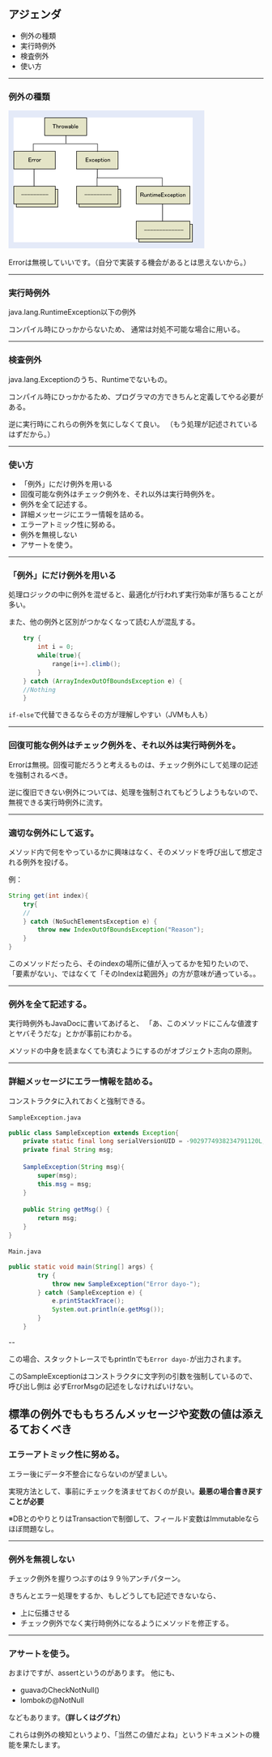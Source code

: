 
## アジェンダ

* 例外の種類
* 実行時例外
* 検査例外
* 使い方

---

### 例外の種類

![alt](./types.png)

Errorは無視していいです。（自分で実装する機会があるとは思えないから。）

---

### 実行時例外

java.lang.RuntimeException以下の例外

コンパイル時にひっかからないため、
通常は対処不可能な場合に用いる。

---

### 検査例外

java.lang.Exceptionのうち、Runtimeでないもの。

コンパイル時にひっかかるため、プログラマの方できちんと定義してやる必要がある。

逆に実行時にこれらの例外を気にしなくて良い。
（もう処理が記述されているはずだから。）

---


### 使い方

* 「例外」にだけ例外を用いる
* 回復可能な例外はチェック例外を、それ以外は実行時例外を。
* 例外を全て記述する。
* 詳細メッセージにエラー情報を詰める。
* エラーアトミック性に努める。
* 例外を無視しない
* アサートを使う。


---

### 「例外」にだけ例外を用いる

処理ロジックの中に例外を混ぜると、最適化が行われず実行効率が落ちることが多い。

また、他の例外と区別がつかなくなって読む人が混乱する。

```java
	try {
		int i = 0;
		while(true){
			range[i++].climb();
		}
	} catch (ArrayIndexOutOfBoundsException e) {
	//Nothing
	}

```

`if-else`で代替できるならその方が理解しやすい（JVMも人も）

---

### 回復可能な例外はチェック例外を、それ以外は実行時例外を。

Errorは無視。回復可能だろうと考えるものは、チェック例外にして処理の記述を強制されるべき。

逆に復旧できない例外については、処理を強制されてもどうしようもないので、無視できる実行時例外に流す。

---

### 適切な例外にして返す。
メソッド内で何をやっているかに興味はなく、そのメソッドを呼び出して想定される例外を投げる。

例：
```java
String get(int index){
	try{
	//
	} catch (NoSuchElementsException e) {
		throw new IndexOutOfBoundsException("Reason");
	} 
}

```

このメソッドだったら、そのindexの場所に値が入ってるかを知りたいので、
「要素がない」、ではなくて「そのIndexは範囲外」の方が意味が通っている。。

---


### 例外を全て記述する。

実行時例外もJavaDocに書いてあげると、
「あ、このメソッドにこんな値渡すとヤバそうだな」とかが事前にわかる。

メソッドの中身を読まなくても済むようにするのがオブジェクト志向の原則。

---

### 詳細メッセージにエラー情報を詰める。

コンストラクタに入れておくと強制できる。

`SampleException.java`
```java
public class SampleException extends Exception{
	private static final long serialVersionUID = -9029774938234791120L;
	private final String msg;
	
	SampleException(String msg){
		super(msg);
		this.msg = msg;	
	}

	public String getMsg() {
		return msg;
	}
}
```

`Main.java`
```java
public static void main(String[] args) {
		try {
			throw new SampleException("Error dayo-");
		} catch (SampleException e) {
			e.printStackTrace();
			System.out.println(e.getMsg());
		}
	}
```

--

この場合、スタックトレースでもprintlnでも`Error dayo-`が出力されます。

このSampleExceptionはコンストラクタに文字列の引数を強制しているので、呼び出し側は
必ずErrorMsgの記述をしなければいけない。

標準の例外でももちろんメッセージや変数の値は添えるておくべき
---

### エラーアトミック性に努める。

エラー後にデータ不整合にならないのが望ましい。

実現方法として、事前にチェックを済ませておくのが良い。**最悪の場合書き戻すことが必要**

※DBとのやりとりはTransactionで制御して、フィールド変数はImmutableならほぼ問題なし。

---

### 例外を無視しない

チェック例外を握りつぶすのは９９％アンチパターン。

きちんとエラー処理をするか、もしどうしても記述できないなら、

- 上に伝播させる
- チェック例外でなく実行時例外になるようにメソッドを修正する。

---

### アサートを使う。

おまけですが、assertというのがあります。
他にも、

- guavaのCheckNotNull()
- lombokの@NotNull

などもあります。**（詳しくはググれ）**

これらは例外の検知というより、「当然この値だよね」というドキュメントの機能を果たします。


